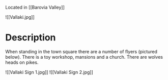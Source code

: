 Located in [[Barovia Valley]]

![[Vallaki.jpg]]
# Description
When standing in the town square there are a number of flyers (pictured below). There is a toy workshop, mansions and a church. There are wolves heads on pikes. 

![[Vallaki Sign 1.jpg]]
![[Vallaki Sign 2.jpg]]
